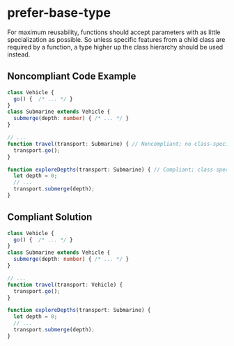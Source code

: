 # prefer-base-type

For maximum reusability, functions should accept parameters with as little specialization as possible. So unless specific features from a child
class are required by a function, a type higher up the class hierarchy should be used instead.

## Noncompliant Code Example

```typescript
class Vehicle {
  go() {  /* ... */ }
}
class Submarine extends Vehicle {
  submerge(depth: number) { /* ... */ }
}

// ...
function travel(transport: Submarine) { // Noncompliant; no class-specific features used
  transport.go();
}

function exploreDepths(transport: Submarine) { // Compliant; class-specific feature used
  let depth = 0;
  // ...
  transport.submerge(depth);
}
```
## Compliant Solution

```typescript
class Vehicle {
  go() {  /* ... */ }
}
class Submarine extends Vehicle {
  submerge(depth: number) { /* ... */ }
}

// ...
function travel(transport: Vehicle) {
  transport.go();
}

function exploreDepths(transport: Submarine) {
  let depth = 0;
  // ...
  transport.submerge(depth);
}
```

